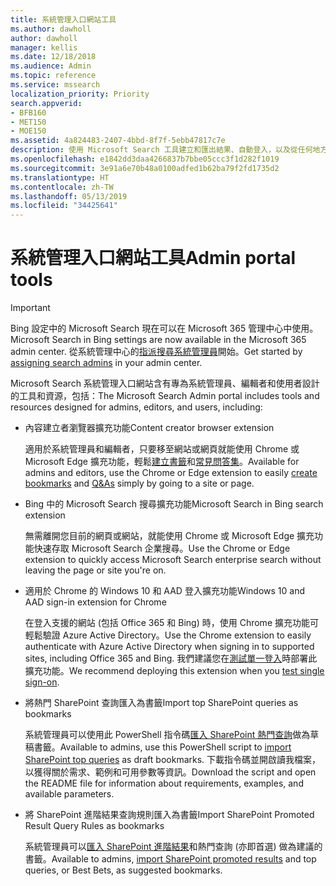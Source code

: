 ```yaml
---
title: 系統管理入口網站工具
ms.author: dawholl
author: dawholl
manager: kellis
ms.date: 12/18/2018
ms.audience: Admin
ms.topic: reference
ms.service: mssearch
localization_priority: Priority
search.appverid:
- BFB160
- MET150
- MOE150
ms.assetid: 4a824483-2407-4bbd-8f7f-5ebb47817c7e
description: 使用 Microsoft Search 工具建立和匯出結果、自動登入，以及從任何地方搜尋的概觀
ms.openlocfilehash: e1842dd3daa4266837b7bbe05ccc3f1d282f1019
ms.sourcegitcommit: 3e91a6e70b48a0100adfed1b62ba79f2fd1735d2
ms.translationtype: HT
ms.contentlocale: zh-TW
ms.lasthandoff: 05/13/2019
ms.locfileid: "34425641"
---
```

# <a name="admin-portal-tools"></a><span data-ttu-id="0bf21-103">系統管理入口網站工具</span><span class="sxs-lookup"><span data-stu-id="0bf21-103">Admin portal tools</span></span>

> [!IMPORTANT]
> <span data-ttu-id="0bf21-104">Bing 設定中的 Microsoft Search 現在可以在 Microsoft 365 管理中心中使用。</span><span class="sxs-lookup"><span data-stu-id="0bf21-104">Microsoft Search in Bing settings are now available in the Microsoft 365 admin center.</span></span> <span data-ttu-id="0bf21-105">從系統管理中心的[指派搜尋系統管理員](https://docs.microsoft.com/zh-TW/microsoftsearch/setup-microsoft-search#step-2-assign-search-admin-and-search-editor)開始。</span><span class="sxs-lookup"><span data-stu-id="0bf21-105">Get started by [assigning search admins](https://docs.microsoft.com/en-us/microsoftsearch/setup-microsoft-search#step-2-assign-search-admin-and-search-editor) in your admin center.</span></span>
    
<span data-ttu-id="0bf21-106">Microsoft Search 系統管理入口網站含有專為系統管理員、編輯者和使用者設計的工具和資源，包括：</span><span class="sxs-lookup"><span data-stu-id="0bf21-106">The Microsoft Search Admin portal includes tools and resources designed for admins, editors, and users, including:</span></span>
  
- <span data-ttu-id="0bf21-107">內容建立者瀏覽器擴充功能</span><span class="sxs-lookup"><span data-stu-id="0bf21-107">Content creator browser extension</span></span>
    
    <span data-ttu-id="0bf21-108">適用於系統管理員和編輯者，只要移至網站或網頁就能使用 Chrome 或 Microsoft Edge 擴充功能，輕鬆[建立書籤](create-bookmarks.md)和[常見問答集](create-qas.md)。</span><span class="sxs-lookup"><span data-stu-id="0bf21-108">Available for admins and editors, use the Chrome or Edge extension to easily [create bookmarks](create-bookmarks.md) and [Q&As](create-qas.md) simply by going to a site or page.</span></span> 
    
- <span data-ttu-id="0bf21-109">Bing 中的 Microsoft Search 搜尋擴充功能</span><span class="sxs-lookup"><span data-stu-id="0bf21-109">Microsoft Search in Bing search extension</span></span>
    
    <span data-ttu-id="0bf21-110">無需離開您目前的網頁或網站，就能使用 Chrome 或 Microsoft Edge 擴充功能快速存取 Microsoft Search 企業搜尋。</span><span class="sxs-lookup"><span data-stu-id="0bf21-110">Use the Chrome or Edge extension to quickly access Microsoft Search enterprise search without leaving the page or site you're on.</span></span>
    
- <span data-ttu-id="0bf21-111">適用於 Chrome 的 Windows 10 和 AAD 登入擴充功能</span><span class="sxs-lookup"><span data-stu-id="0bf21-111">Windows 10 and AAD sign-in extension for Chrome</span></span>
    
    <span data-ttu-id="0bf21-112">在登入支援的網站 (包括 Office 365 和 Bing) 時，使用 Chrome 擴充功能可輕鬆驗證 Azure Active Directory。</span><span class="sxs-lookup"><span data-stu-id="0bf21-112">Use the Chrome extension to easily authenticate with Azure Active Directory when signing in to supported sites, including Office 365 and Bing.</span></span> <span data-ttu-id="0bf21-113">我們建議您在[測試單一登入](test-single-sign-on.md)時部署此擴充功能。</span><span class="sxs-lookup"><span data-stu-id="0bf21-113">We recommend deploying this extension when you [test single sign-on](test-single-sign-on.md).</span></span>
    
- <span data-ttu-id="0bf21-114">將熱門 SharePoint 查詢匯入為書籤</span><span class="sxs-lookup"><span data-stu-id="0bf21-114">Import top SharePoint queries as bookmarks</span></span>
    
    <span data-ttu-id="0bf21-115">系統管理員可以使用此 PowerShell 指令碼[匯入 SharePoint 熱門查詢](import-sharepoint-promoted-results-and-top-queries.md)做為草稿書籤。</span><span class="sxs-lookup"><span data-stu-id="0bf21-115">Available to admins, use this PowerShell script to [import SharePoint top queries](import-sharepoint-promoted-results-and-top-queries.md) as draft bookmarks.</span></span> <span data-ttu-id="0bf21-116">下載指令碼並開啟讀我檔案，以獲得關於需求、範例和可用參數等資訊。</span><span class="sxs-lookup"><span data-stu-id="0bf21-116">Download the script and open the README file for information about requirements, examples, and available parameters.</span></span> 
    
- <span data-ttu-id="0bf21-117">將 SharePoint 進階結果查詢規則匯入為書籤</span><span class="sxs-lookup"><span data-stu-id="0bf21-117">Import SharePoint Promoted Result Query Rules as bookmarks</span></span>
    
    <span data-ttu-id="0bf21-118">系統管理員可以[匯入 SharePoint 進階結果](import-sharepoint-promoted-results-and-top-queries.md)和熱門查詢 (亦即首選) 做為建議的書籤。</span><span class="sxs-lookup"><span data-stu-id="0bf21-118">Available to admins, [import SharePoint promoted results](import-sharepoint-promoted-results-and-top-queries.md) and top queries, or Best Bets, as suggested bookmarks.</span></span> 

  

